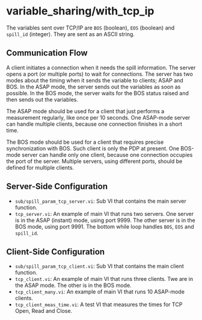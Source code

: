 # variable_sharing/with_tcp_ip

The variables sent over TCP/IP are `BOS` (boolean), `EOS` (boolean) and `spill_id` (integer).
They are sent as an ASCII string.


## Communication Flow

A client initiates a connection when it needs the spill information.
The server opens a port (or multiple ports) to wait for connections.
The server has two modes about the timing when it sends the variable to clients; ASAP and BOS.
In the ASAP mode, the server sends out the variables as soon as possible.
In the BOS mode, the server waits for the BOS status raised and then sends out the variables.

The ASAP mode should be used for a client that just performs a measurement regularly, like once per 10 seconds.
One ASAP-mode server can handle multiple clients, because one connection finishes in a short time.

The BOS mode should be used for a client that requires precise synchronization with BOS.
Such client is only the PDP at present.
One BOS-mode server can handle only one client, because one connection occupies the port of the server.
Multiple servers, using different ports, should be defined for multiple clients.


## Server-Side Configuration

* `sub/spill_param_tcp_server.vi`:
    Sub VI that contains the main server function.
* `tcp_server.vi`:
    An example of main VI that runs two servers.
    One server is in the ASAP (instant) mode, using port 9999.
    The other server is in the BOS mode, using port 9991.
    The bottom while loop handles `BOS`, `EOS` and `spill_id`.


## Client-Side Configuration

* `sub/spill_param_tcp_client.vi`:
    Sub VI that contains the main client function.
* `tcp_client.vi`:
    An example of main VI that runs three clients.
    Twe are in the ASAP mode.  The other is in the BOS mode.
* `tcp_client_many.vi`:
    An example of main VI that runs 10 ASAP-mode clients.
* `tcp_client_meas_time.vi`:
    A test VI that measures the times for TCP Open, Read and Close.
